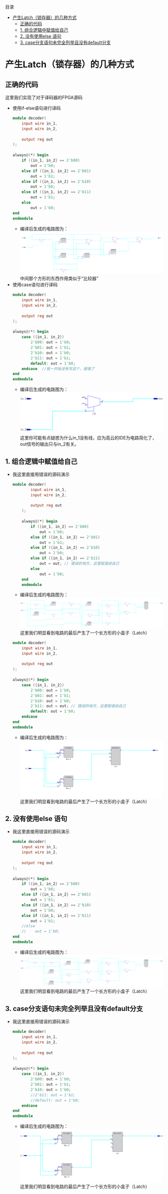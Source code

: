 目录
- [产生Latch（锁存器）的几种方式](#产生latch锁存器的几种方式)
  - [正确的代码](#正确的代码)
  - [1. 组合逻辑中赋值给自己](#1-组合逻辑中赋值给自己)
  - [2. 没有使用else 语句](#2-没有使用else-语句)
  - [3. case分支语句未完全列举且没有default分支](#3-case分支语句未完全列举且没有default分支)

# 产生Latch（锁存器）的几种方式

## 正确的代码

这里我们实现了对于译码器的FPGA源码
- 使用if-else语句进行译码
    ```v
    module decoder(
        input wire in_1,
        input wire in_2,

        output reg out
    );

    always@(*) begin
        if ({in_1, in_2} == 2'b00)
            out = 1'b0;
        else if ({in_1, in_2} == 2'b01)
            out = 1'b1;
        else if ({in_1, in_2} == 2'b10)
            out = 1'b0;
        else if ({in_1, in_2} == 2'b11)
            out = 1'b1;
        else 
            out = 1'b0;
    end
    endmodule
    ```
    - 编译后生成的电路图为：
        ![alt text](./图床/2/image.png)
        中间那个方形的东西作用类似于“比较器”
- 使用case语句进行译码
    ```v
    module decoder(
        input wire in_1,
        input wire in_2,

        output reg out
    );

    always@(*) begin
        case ({in_1, in_2})
            2'b00: out = 1'b0;
            2'b01: out = 1'b1;
            2'b10: out = 1'b0;
            2'b11: out = 1'b1;
            default: out = 1'b0;
        endcase  //我一开始没有写这个，报错了
    end
    endmodule
    ```
    - 编译后生成的电路图为：
        ![alt text](./图床/2/image-1.png)
        这里你可能有点疑惑为什么in_1没有线，应为高云的IDE为电路简化了，out信号的输出只与in_2有关。

## 1. 组合逻辑中赋值给自己

- 我这里直接用错误的源码演示
    ```v
    module decoder(
            input wire in_1,
            input wire in_2,

            output reg out
        );

        always@(*) begin
            if ({in_1, in_2} == 2'b00)
                out = 1'b0;
            else if ({in_1, in_2} == 2'b01)
                out = 1'b1;
            else if ({in_1, in_2} == 2'b10)
                out = 1'b0;
            else if ({in_1, in_2} == 2'b11)
                out = out; // 错误的地方，这里赋值给自己
            else 
                out = 1'b0;
        end
        endmodule
    ```
    - 编译后生成的电路图为：
        ![alt text](./图床/2/image-2.png)
        这里我们明显看到电路的最后产生了一个长方形的小盒子（Latch）
    ```v
    module decoder(
        input wire in_1,
        input wire in_2,

        output reg out
    );

    always@(*) begin
        case ({in_1, in_2})
            2'b00: out = 1'b0;
            2'b01: out = 1'b1;
            2'b10: out = 1'b0;
            2'b11: out = out; // 错误的地方，这里赋值给自己
            default: out = 1'b0;
        endcase 
    end
    endmodule
    ```
    - 编译后生成的电路图为：
        ![alt text](./图床/2/image-3.png)
        这里我们明显看到电路的最后产生了一个长方形的小盒子（Latch）

## 2. 没有使用else 语句

- 我这里直接用错误的源码演示
    ```v
    module decoder(
        input wire in_1,
        input wire in_2,

        output reg out
    );

    always@(*) begin
        if ({in_1, in_2} == 2'b00)
            out = 1'b0;
        else if ({in_1, in_2} == 2'b01)
            out = 1'b1;
        else if ({in_1, in_2} == 2'b10)
            out = 1'b0;
        else if ({in_1, in_2} == 2'b11)
            out = 1'b1;
        //else 
        //    out = 1'b0;
    end
    endmodule
    ```
    - 编译后生成的电路图为：
        ![alt text](./图床/2/image-4.png)
        这里我们明显看到电路的最后产生了一个长方形的小盒子（Latch）

## 3. case分支语句未完全列举且没有default分支
- 我这里直接用错误的源码演示
    ```v
    module decoder(
        input wire in_1,
        input wire in_2,

        output reg out
    );

    always@(*) begin
        case ({in_1, in_2})
            2'b00: out = 1'b0;
            2'b01: out = 1'b1;
            2'b10: out = 1'b0;
            //2'b11: out = 1'b1;
            //default: out = 1'b0;
        endcase
    end
    endmodule
    ```
    - 编译后生成的电路图为：
        ![alt text](./图床/2/image-5.png)
        这里我们明显看到电路的最后产生了一个长方形的小盒子（Latch）
    
